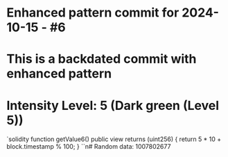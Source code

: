 ﻿# Enhanced pattern commit for 2024-10-15 - #6
# This is a backdated commit with enhanced pattern
# Intensity Level: 5 (Dark green (Level 5))
`solidity
function getValue6() public view returns (uint256) {
    return 5 * 10 + block.timestamp % 100;
}
``n# Random data: 1007802677

